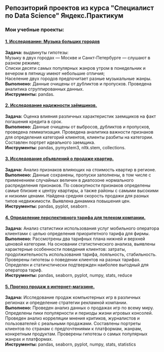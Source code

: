 ## Репозиторий проектов из курса "Специалист по Data Science" Яндекс.Практикум
### Мои учебные проекты:

#### [1. Исследование: Музыка больших городов](https://github.com/supercurlyman/praktikum.yandex/blob/master/music_project.ipynb)
__Задача:__ выдвинуты гипотезы:  
Музыку в двух городах — Москве и Санкт-Петербурге — слушают в разном режиме;   
Списки десяти самых популярных жанров утром в понедельник и вечером в пятницу имеют небольшие отличия;  
Население двух городов предпочитает разные музыкальные жанры.  
__Выполнено:__ Данные очищены от дубликтов и пропусков. Проведена аналитика сгруппированных данных.  
__Инструменты:__ pandas.  

#### [2. Исследование надежности заёмщиков.](https://github.com/supercurlyman/praktikum.yandex/blob/master/ideal_borrower.ipynb)
__Задача:__  Оценка влияния различных характеристик заемщиков на факт погашения кредита в срок.  
__Выполнено:__ Данные очищены от выбросов, дубликтов и пропусков, проведена лемматизация. Проведена аналитика важности признаков для определения категорий клиентов, клиенты разбиты на категории. Составлен портрет идеального заемщика.  
__Инструменты:__ pandas, pymystem3, nltk.stem, collections.  

#### [3. Исследование объявлений о продаже квартир.](https://github.com/supercurlyman/praktikum.yandex/blob/master/flat_price.ipynb)
__Задача:__  Анализ признаков влияющих на стоимость квартир в регионе.  
__Выполнено:__ Данные сохранены, пропуски заполнены, в том числе с применением случайных величин в диапозоне нормального распределения признаков. По совокупности признаков определены самые близкие к центру квартиры, а также районы с самыми высокими и низкими ценами. Найдена средняя скорость продажи для разных типов недвижимости. Выявлена динамика повышения цен.  
__Инструменты:__ pandas, pyplot, seaborn .  

#### [4. Определение перспективного тарифа для телеком компании.](https://github.com/supercurlyman/praktikum.yandex/blob/master/Mobile_tariff.ipynb)
__Задача:__  Анализ статистики использования услуг мобильного оператора клиентами с целью определения приоритетного тарифа для фирмы.  
__Выполнено:__ Рассмотрены два тарифных плана нижней и верхней ценовой категории. На основании статистического анализа, выявлены характерные особенности поведения клиентов: затраты, продолжительность использования тарифа, лояльность, стабильность. Проверены гипотезы о поведении клиентов на разных тарифах. Определен и статичстически подтвержден наиболее выгодный для оператора тариф.  
__Инструменты:__ pandas, seaborn, pyplot, numpy, stats, reduce  

#### [5. Прогноз продаж в интернет-магазине.](https://github.com/supercurlyman/praktikum.yandex/blob/master/selling_games.ipynb)
__Задача:__  Исследование продаж компьютерных игр в различных регионах и определение стратегии рекламной компании.  
__Выполнено:__ Проведен анализ данных о продажах игр по всему миру. Определены пики популярности и периоды жизни игровых консолей. Проведен анализ корреляции мнения критиков, журналистов и пользователей с реальными продажами. Составлены портреты клиентов по странам с предпочтениями к платформам, жанрам, конкретным продуктам. Проверены гипотезы о самых популярных жанрах и платформах.  
__Инструменты:__ pandas, seaborn, pyplot, numpy, stats, statistics

